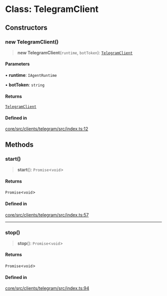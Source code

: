 # Class: TelegramClient

## Constructors

### new TelegramClient()

> **new TelegramClient**(`runtime`, `botToken`): [`TelegramClient`](TelegramClient.md)

#### Parameters

• **runtime**: `IAgentRuntime`

• **botToken**: `string`

#### Returns

[`TelegramClient`](TelegramClient.md)

#### Defined in

[core/src/clients/telegram/src/index.ts:12](https://github.com/ai16z/eliza/blob/d62ba1b3bd238d14ac669409dda20e8446e34da9/core/src/clients/telegram/src/index.ts#L12)

## Methods

### start()

> **start**(): `Promise`\<`void`\>

#### Returns

`Promise`\<`void`\>

#### Defined in

[core/src/clients/telegram/src/index.ts:57](https://github.com/ai16z/eliza/blob/d62ba1b3bd238d14ac669409dda20e8446e34da9/core/src/clients/telegram/src/index.ts#L57)

---

### stop()

> **stop**(): `Promise`\<`void`\>

#### Returns

`Promise`\<`void`\>

#### Defined in

[core/src/clients/telegram/src/index.ts:94](https://github.com/ai16z/eliza/blob/d62ba1b3bd238d14ac669409dda20e8446e34da9/core/src/clients/telegram/src/index.ts#L94)
